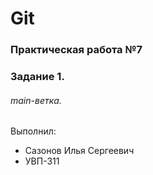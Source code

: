 # Git
### Практическая работа №7
### Задание 1.
###### main-ветка.

Выполнил:

* Сазонов Илья Сергеевич
* УВП-311